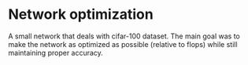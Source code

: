 # Network optimization

A small network that deals with cifar-100 dataset. The main goal was to make the network as optimized as possible (relative to flops) while still maintaining proper accuracy.
